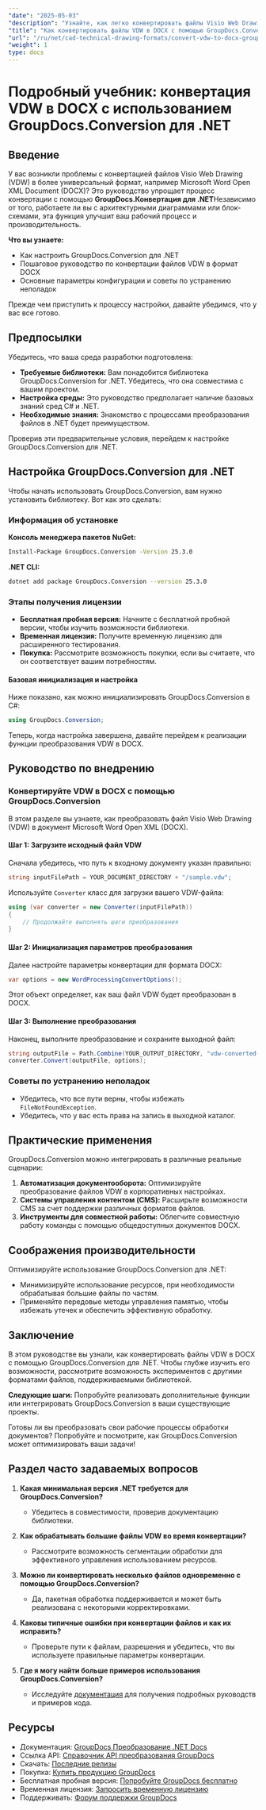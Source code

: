 ```yaml
---
"date": "2025-05-03"
"description": "Узнайте, как легко конвертировать файлы Visio Web Drawing (VDW) в формат Microsoft Word DOCX с помощью GroupDocs.Conversion для .NET. Следуйте нашему подробному пошаговому руководству."
"title": "Как конвертировать файлы VDW в DOCX с помощью GroupDocs.Conversion для .NET? Пошаговое руководство"
"url": "/ru/net/cad-technical-drawing-formats/convert-vdw-to-docx-groupdocs-conversion-net/"
"weight": 1
type: docs
---
```

# Подробный учебник: конвертация VDW в DOCX с использованием GroupDocs.Conversion для .NET

## Введение

У вас возникли проблемы с конвертацией файлов Visio Web Drawing (VDW) в более универсальный формат, например Microsoft Word Open XML Document (DOCX)? Это руководство упрощает процесс конвертации с помощью **GroupDocs.Конвертация для .NET**Независимо от того, работаете ли вы с архитектурными диаграммами или блок-схемами, эта функция улучшит ваш рабочий процесс и производительность.

**Что вы узнаете:**
- Как настроить GroupDocs.Conversion для .NET
- Пошаговое руководство по конвертации файлов VDW в формат DOCX
- Основные параметры конфигурации и советы по устранению неполадок

Прежде чем приступить к процессу настройки, давайте убедимся, что у вас все готово.

## Предпосылки

Убедитесь, что ваша среда разработки подготовлена:
- **Требуемые библиотеки:** Вам понадобится библиотека GroupDocs.Conversion for .NET. Убедитесь, что она совместима с вашим проектом.
- **Настройка среды:** Это руководство предполагает наличие базовых знаний сред C# и .NET.
- **Необходимые знания:** Знакомство с процессами преобразования файлов в .NET будет преимуществом.

Проверив эти предварительные условия, перейдем к настройке GroupDocs.Conversion для .NET.

## Настройка GroupDocs.Conversion для .NET

Чтобы начать использовать GroupDocs.Conversion, вам нужно установить библиотеку. Вот как это сделать:

### Информация об установке

**Консоль менеджера пакетов NuGet:**

```bash
Install-Package GroupDocs.Conversion -Version 25.3.0
```

**.NET CLI:**

```bash
dotnet add package GroupDocs.Conversion --version 25.3.0
```

### Этапы получения лицензии

- **Бесплатная пробная версия:** Начните с бесплатной пробной версии, чтобы изучить возможности библиотеки.
- **Временная лицензия:** Получите временную лицензию для расширенного тестирования.
- **Покупка:** Рассмотрите возможность покупки, если вы считаете, что он соответствует вашим потребностям.

#### Базовая инициализация и настройка

Ниже показано, как можно инициализировать GroupDocs.Conversion в C#:

```csharp
using GroupDocs.Conversion;
```

Теперь, когда настройка завершена, давайте перейдем к реализации функции преобразования VDW в DOCX.

## Руководство по внедрению

### Конвертируйте VDW в DOCX с помощью GroupDocs.Conversion

В этом разделе вы узнаете, как преобразовать файл Visio Web Drawing (VDW) в документ Microsoft Word Open XML (DOCX).

#### Шаг 1: Загрузите исходный файл VDW

Сначала убедитесь, что путь к входному документу указан правильно:

```csharp
string inputFilePath = YOUR_DOCUMENT_DIRECTORY + "/sample.vdw";
```

Используйте `Converter` класс для загрузки вашего VDW-файла:

```csharp
using (var converter = new Converter(inputFilePath))
{
    // Продолжайте выполнять шаги преобразования
}
```

#### Шаг 2: Инициализация параметров преобразования

Далее настройте параметры конвертации для формата DOCX:

```csharp
var options = new WordProcessingConvertOptions();
```

Этот объект определяет, как ваш файл VDW будет преобразован в DOCX.

#### Шаг 3: Выполнение преобразования

Наконец, выполните преобразование и сохраните выходной файл:

```csharp
string outputFile = Path.Combine(YOUR_OUTPUT_DIRECTORY, "vdw-converted-to.docx");
converter.Convert(outputFile, options);
```

### Советы по устранению неполадок

- Убедитесь, что все пути верны, чтобы избежать `FileNotFoundException`.
- Убедитесь, что у вас есть права на запись в выходной каталог.

## Практические применения

GroupDocs.Conversion можно интегрировать в различные реальные сценарии:

1. **Автоматизация документооборота:** Оптимизируйте преобразование файлов VDW в корпоративных настройках.
2. **Системы управления контентом (CMS):** Расширьте возможности CMS за счет поддержки различных форматов файлов.
3. **Инструменты для совместной работы:** Облегчите совместную работу команды с помощью общедоступных документов DOCX.

## Соображения производительности

Оптимизируйте использование GroupDocs.Conversion для .NET:
- Минимизируйте использование ресурсов, при необходимости обрабатывая большие файлы по частям.
- Применяйте передовые методы управления памятью, чтобы избежать утечек и обеспечить эффективную обработку.

## Заключение

В этом руководстве вы узнали, как конвертировать файлы VDW в DOCX с помощью GroupDocs.Conversion для .NET. Чтобы глубже изучить его возможности, рассмотрите возможность экспериментов с другими форматами файлов, поддерживаемыми библиотекой.

**Следующие шаги:** Попробуйте реализовать дополнительные функции или интегрировать GroupDocs.Conversion в ваши существующие проекты.

Готовы ли вы преобразовать свои рабочие процессы обработки документов? Попробуйте и посмотрите, как GroupDocs.Conversion может оптимизировать ваши задачи!

## Раздел часто задаваемых вопросов

1. **Какая минимальная версия .NET требуется для GroupDocs.Conversion?**
   - Убедитесь в совместимости, проверив документацию библиотеки.

2. **Как обрабатывать большие файлы VDW во время конвертации?**
   - Рассмотрите возможность сегментации обработки для эффективного управления использованием ресурсов.

3. **Можно ли конвертировать несколько файлов одновременно с помощью GroupDocs.Conversion?**
   - Да, пакетная обработка поддерживается и может быть реализована с некоторыми корректировками.

4. **Каковы типичные ошибки при конвертации файлов и как их исправить?**
   - Проверьте пути к файлам, разрешения и убедитесь, что вы используете правильные параметры конвертации.

5. **Где я могу найти больше примеров использования GroupDocs.Conversion?**
   - Исследуйте [документация](https://docs.groupdocs.com/conversion/net/) для получения подробных руководств и примеров кода.

## Ресурсы
- Документация: [GroupDocs Преобразование .NET Docs](https://docs.groupdocs.com/conversion/net/)
- Ссылка API: [Справочник API преобразования GroupDocs](https://reference.groupdocs.com/conversion/net/)
- Скачать: [Последние релизы](https://releases.groupdocs.com/conversion/net/)
- Покупка: [Купить продукцию GroupDocs](https://purchase.groupdocs.com/buy)
- Бесплатная пробная версия: [Попробуйте GroupDocs бесплатно](https://releases.groupdocs.com/conversion/net/)
- Временная лицензия: [Запросить временную лицензию](https://purchase.groupdocs.com/temporary-license/)
- Поддерживать: [Форум поддержки GroupDocs](https://forum.groupdocs.com/c/conversion/10)